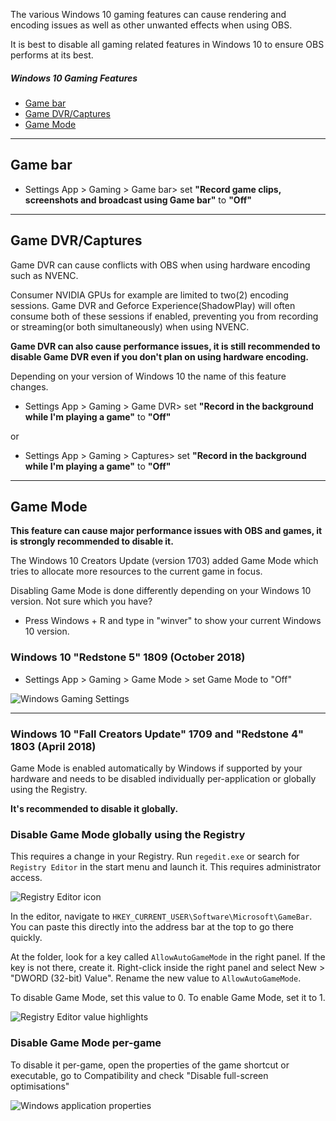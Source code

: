 The various Windows 10 gaming features can cause rendering and encoding issues as well as other unwanted effects when using OBS.

It is best to disable all gaming related features in Windows 10 to ensure OBS performs at its best.

##### Windows 10 Gaming Features
* [Game bar](#game-bar)
* [Game DVR/Captures](#game-dvrcaptures)
* [Game Mode](#game-mode)

***

##  Game bar
* Settings App > Gaming > Game bar> set **"Record game clips, screenshots and broadcast using Game bar"** to **"Off"**

***

## Game DVR/Captures

Game DVR can cause conflicts with OBS when using hardware encoding such as NVENC. 

Consumer NVIDIA GPUs for example are limited to two(2) encoding sessions. Game DVR and Geforce Experience(ShadowPlay) will often consume both of these sessions if enabled, preventing you from recording or streaming(or both simultaneously) when using NVENC.

**Game DVR can also cause performance issues, it is still recommended to disable Game DVR even if you don't plan on using hardware encoding.**

Depending on your version of Windows 10 the name of this feature changes. 

* Settings App > Gaming > Game DVR> set **"Record in the background while I'm playing a game"** to **"Off"**

or

* Settings App > Gaming > Captures> set **"Record in the background while I'm playing a game"** to **"Off"**

***

## Game Mode
**This feature can cause major performance issues with OBS and games, it is strongly recommended to disable it.**

The Windows 10 Creators Update (version 1703) added Game Mode which tries to allocate more resources to the current game in focus. 

Disabling Game Mode is done differently depending on your Windows 10 version. Not sure which you have? 

* Press Windows + R and type in "winver" to show your current Windows 10 version.

### Windows 10 "Redstone 5" 1809 (October 2018)
* Settings App > Gaming > Game Mode > set Game Mode to "Off"

![Windows Gaming Settings](https://obsproject.com/images/wiki/2018-12-02_17-22-45_002xY.png)


***
### Windows 10 "Fall Creators Update" 1709 and "Redstone 4" 1803 (April 2018)
Game Mode is enabled automatically by Windows if supported by your hardware and needs to be disabled individually per-application or globally using the Registry. 

**It's recommended to disable it globally.**

### Disable Game Mode globally using the Registry

This requires a change in your Registry.
Run `regedit.exe` or search for `Registry Editor` in the start menu and launch it. This requires administrator access.

![Registry Editor icon](https://obsproject.com/images/wiki/2018-12-02_17-39-45_N5lKy.png)

In the editor, navigate to `HKEY_CURRENT_USER\Software\Microsoft\GameBar`. You can paste this directly into the address bar at the top to go there quickly.

At the folder, look for a key called `AllowAutoGameMode` in the right panel. If the key is not there, create it. Right-click inside the right panel and select New > "DWORD (32-bit) Value". Rename the new value to `AllowAutoGameMode`.

To disable Game Mode, set this value to 0. To enable Game Mode, set it to 1.

![Registry Editor value highlights](https://obsproject.com/images/wiki/2018-12-02_17-42-46_4NMtR.png)

### Disable Game Mode per-game

To disable it per-game, open the properties of the game shortcut or executable, go to Compatibility and check "Disable full-screen optimisations"

![Windows application properties](https://obsproject.com/images/wiki/2018-12-02_17-36-26_ZtKdV.png)